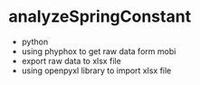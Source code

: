 # analyzeSpringConstant
 - python
 - using phyphox to get raw data form mobi
 - export raw data to xlsx file
 - using openpyxl library to import xlsx file
